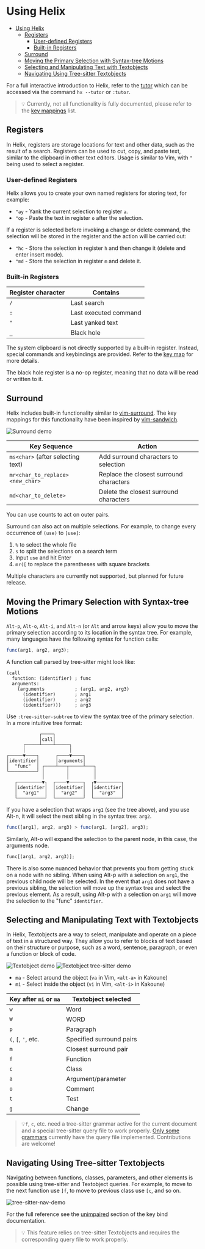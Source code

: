 # Using Helix

<!--toc:start-->

- [Using Helix](#using-helix)
  - [Registers](#registers)
    - [User-defined Registers](#user-defined-registers)
    - [Built-in Registers](#built-in-registers)
  - [Surround](#surround)
  - [Moving the Primary Selection with Syntax-tree Motions](#moving-the-primary-selection-with-syntax-tree-motions)
  - [Selecting and Manipulating Text with Textobjects](#selecting-and-manipulating-text-with-textobjects)
  - [Navigating Using Tree-sitter Textobjects](#navigating-using-tree-sitter-textobjects)
  <!--toc:end-->

For a full interactive introduction to Helix, refer to the
[tutor](https://github.com/helix-editor/helix/blob/master/runtime/tutor) which
can be accessed via the command `hx --tutor` or `:tutor`.

> 💡 Currently, not all functionality is fully documented, please refer to the
> [key mappings](./keymap.md) list.

## Registers

In Helix, registers are storage locations for text and other data, such as the
result of a search. Registers can be used to cut, copy, and paste text, similar
to the clipboard in other text editors. Usage is similar to Vim, with `"` being
used to select a register.

### User-defined Registers

Helix allows you to create your own named registers for storing text, for
example:

- `"ay` - Yank the current selection to register `a`.
- `"op` - Paste the text in register `o` after the selection.

If a register is selected before invoking a change or delete command, the
selection will be stored in the register and the action will be carried out:

- `"hc` - Store the selection in register `h` and then change it (delete and
  enter insert mode).
- `"md` - Store the selection in register `m` and delete it.

### Built-in Registers

| Register character | Contains              |
| ------------------ | --------------------- |
| `/`                | Last search           |
| `:`                | Last executed command |
| `"`                | Last yanked text      |
| `_`                | Black hole            |

The system clipboard is not directly supported by a built-in register. Instead,
special commands and keybindings are provided. Refer to the
[key map](keymap.md#space-mode) for more details.

The black hole register is a no-op register, meaning that no data will be read
or written to it.

## Surround

Helix includes built-in functionality similar to
[vim-surround](https://github.com/tpope/vim-surround). The key mappings for this
functionality have been inspired by
[vim-sandwich](https://github.com/machakann/vim-sandwich).

![Surround demo](https://user-images.githubusercontent.com/23398472/122865801-97073180-d344-11eb-8142-8f43809982c6.gif)

| Key Sequence                      | Action                                  |
| --------------------------------- | --------------------------------------- |
| `ms<char>` (after selecting text) | Add surround characters to selection    |
| `mr<char_to_replace><new_char>`   | Replace the closest surround characters |
| `md<char_to_delete>`              | Delete the closest surround characters  |

You can use counts to act on outer pairs.

Surround can also act on multiple selections. For example, to change every
occurrence of `(use)` to `[use]`:

1. `%` to select the whole file
2. `s` to split the selections on a search term
3. Input `use` and hit Enter
4. `mr([` to replace the parentheses with square brackets

Multiple characters are currently not supported, but planned for future release.

## Moving the Primary Selection with Syntax-tree Motions

`Alt-p`, `Alt-o`, `Alt-i`, and `Alt-n` (or `Alt` and arrow keys) allow you to
move the primary selection according to its location in the syntax tree. For
example, many languages have the following syntax for function calls:

```js
func(arg1, arg2, arg3);
```

A function call parsed by tree-sitter might look like:

```tsq
(call
  function: (identifier) ; func
  arguments:
    (arguments           ; (arg1, arg2, arg3)
      (identifier)       ; arg1
      (identifier)       ; arg2
      (identifier)))     ; arg3
```

Use `:tree-sitter-subtree` to view the syntax tree of the primary selection. In
a more intuitive tree format:

```
            ┌────┐
            │call│
      ┌─────┴────┴─────┐
      │                │
┌─────▼────┐      ┌────▼────┐
│identifier│      │arguments│
│  "func"  │ ┌────┴───┬─────┴───┐
└──────────┘ │        │         │
             │        │         │
   ┌─────────▼┐  ┌────▼─────┐  ┌▼─────────┐
   │identifier│  │identifier│  │identifier│
   │  "arg1"  │  │  "arg2"  │  │  "arg3"  │
   └──────────┘  └──────────┘  └──────────┘
```

If you have a selection that wraps `arg1` (see the tree above), and you use
Alt-n, it will select the next sibling in the syntax tree: `arg2`.

```js
func([arg1], arg2, arg3) > func(arg1, [arg2], arg3);
```

Similarly, Alt-o will expand the selection to the parent node, in this case, the
arguments node.

```js
func[(arg1, arg2, arg3)];
```

There is also some nuanced behavior that prevents you from getting stuck on a
node with no sibling. When using Alt-p with a selection on `arg1`, the previous
child node will be selected. In the event that `arg1` does not have a previous
sibling, the selection will move up the syntax tree and select the previous
element. As a result, using Alt-p with a selection on `arg1` will move the
selection to the "func" `identifier`.

## Selecting and Manipulating Text with Textobjects

In Helix, Textobjects are a way to select, manipulate and operate on a piece of
text in a structured way. They allow you to refer to blocks of text based on
their structure or purpose, such as a word, sentence, paragraph, or even a
function or block of code.

![Textobject demo](https://user-images.githubusercontent.com/23398472/124231131-81a4bb00-db2d-11eb-9d10-8e577ca7b177.gif)
![Textobject tree-sitter demo](https://user-images.githubusercontent.com/23398472/132537398-2a2e0a54-582b-44ab-a77f-eb818942203d.gif)

- `ma` - Select around the object (`va` in Vim, `<alt-a>` in Kakoune)
- `mi` - Select inside the object (`vi` in Vim, `<alt-i>` in Kakoune)

| Key after `mi` or `ma` | Textobject selected      |
| ---------------------- | ------------------------ |
| `w`                    | Word                     |
| `W`                    | WORD                     |
| `p`                    | Paragraph                |
| `(`, `[`, `'`, etc.    | Specified surround pairs |
| `m`                    | Closest surround pair    |
| `f`                    | Function                 |
| `c`                    | Class                    |
| `a`                    | Argument/parameter       |
| `o`                    | Comment                  |
| `t`                    | Test                     |
| `g`                    | Change                   |

> 💡`f`, `c`, etc. need a tree-sitter grammar active for the current document
> and a special tree-sitter query file to work properly. [Only some
> grammars][lang-support] currently have the query file implemented.
> Contributions are welcome!

## Navigating Using Tree-sitter Textobjects

Navigating between functions, classes, parameters, and other elements is
possible using tree-sitter and Textobject queries. For example, to move to the
next function use `]f`, to move to previous class use `[c`, and so on.

![tree-sitter-nav-demo][tree-sitter-nav-demo]

For the full reference see the [unimpaired][unimpaired-keybinds] section of the
key bind documentation.

> 💡 This feature relies on tree-sitter Textobjects and requires the
> corresponding query file to work properly.

[lang-support]: ./lang-support.md
[unimpaired-keybinds]: ./keymap.md#unimpaired
[tree-sitter-nav-demo]:
  https://user-images.githubusercontent.com/23398472/152332550-7dfff043-36a2-4aec-b8f2-77c13eb56d6f.gif
